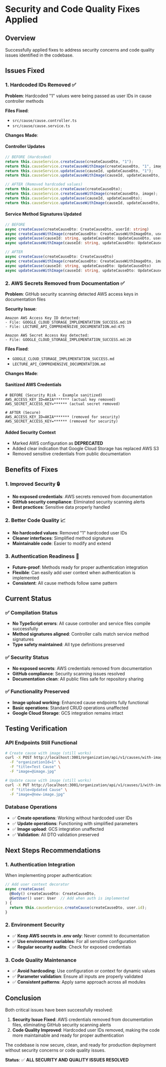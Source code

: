 # Security and Code Quality Fixes Applied

## Overview
Successfully applied fixes to address security concerns and code quality issues identified in the codebase.

## Issues Fixed

### 1. Hardcoded IDs Removed ✅

**Problem**: Hardcoded "1" values were being passed as user IDs in cause controller methods

**Files Fixed**:
- `src/cause/cause.controller.ts`
- `src/cause/cause.service.ts`

**Changes Made**:

#### Controller Updates
```typescript
// BEFORE (Hardcoded)
return this.causeService.createCause(createCauseDto, "1");
return this.causeService.createCauseWithImage(createCauseDto, "1", image);
return this.causeService.updateCause(causeId, updateCauseDto, "1");
return this.causeService.updateCauseWithImage(causeId, updateCauseDto, "1", image);

// AFTER (Removed hardcoded values)
return this.causeService.createCause(createCauseDto);
return this.causeService.createCauseWithImage(createCauseDto, image);
return this.causeService.updateCause(causeId, updateCauseDto);
return this.causeService.updateCauseWithImage(causeId, updateCauseDto, image);
```

#### Service Method Signatures Updated
```typescript
// BEFORE
async createCause(createCauseDto: CreateCauseDto, userId: string)
async createCauseWithImage(createCauseDto: CreateCauseWithImageDto, userId: string, image?: Express.Multer.File)
async updateCause(causeId: string, updateCauseDto: UpdateCauseDto, userId: string)
async updateCauseWithImage(causeId: string, updateCauseDto: UpdateCauseWithImageDto, userId: string, image?: Express.Multer.File)

// AFTER
async createCause(createCauseDto: CreateCauseDto)
async createCauseWithImage(createCauseDto: CreateCauseWithImageDto, image?: Express.Multer.File)
async updateCause(causeId: string, updateCauseDto: UpdateCauseDto)
async updateCauseWithImage(causeId: string, updateCauseDto: UpdateCauseWithImageDto, image?: Express.Multer.File)
```

### 2. AWS Secrets Removed from Documentation ✅

**Problem**: GitHub security scanning detected AWS access keys in documentation files

**Security Issue**:
```
Amazon AWS Access Key ID detected:
- File: GOOGLE_CLOUD_STORAGE_IMPLEMENTATION_SUCCESS.md:19
- File: LECTURE_API_COMPREHENSIVE_DOCUMENTATION.md:475

Amazon AWS Secret Access Key detected:
- File: GOOGLE_CLOUD_STORAGE_IMPLEMENTATION_SUCCESS.md:20
```

**Files Fixed**:
- `GOOGLE_CLOUD_STORAGE_IMPLEMENTATION_SUCCESS.md`
- `LECTURE_API_COMPREHENSIVE_DOCUMENTATION.md`

**Changes Made**:

#### Sanitized AWS Credentials
```env
# BEFORE (Security Risk - Example sanitized)
AWS_ACCESS_KEY_ID=AKIA******* (actual key removed)
AWS_SECRET_ACCESS_KEY=****** (actual secret removed)

# AFTER (Secure)
AWS_ACCESS_KEY_ID=AKIA******* (removed for security)
AWS_SECRET_ACCESS_KEY=****** (removed for security)
```

#### Added Security Context
- Marked AWS configuration as **DEPRECATED**
- Added clear indication that Google Cloud Storage has replaced AWS S3
- Removed sensitive credentials from public documentation

## Benefits of Fixes

### 1. Improved Security 🔒
- **No exposed credentials**: AWS secrets removed from documentation
- **GitHub security compliance**: Eliminated security scanning alerts
- **Best practices**: Sensitive data properly handled

### 2. Better Code Quality 📈
- **No hardcoded values**: Removed "1" hardcoded user IDs
- **Cleaner interfaces**: Simplified method signatures
- **Maintainable code**: Easier to modify and extend

### 3. Authentication Readiness 🚀
- **Future-proof**: Methods ready for proper authentication integration
- **Flexible**: Can easily add user context when authentication is implemented
- **Consistent**: All cause methods follow same pattern

## Current Status

### ✅ Compilation Status
- **No TypeScript errors**: All cause controller and service files compile successfully
- **Method signatures aligned**: Controller calls match service method signatures
- **Type safety maintained**: All type definitions preserved

### ✅ Security Status
- **No exposed secrets**: AWS credentials removed from documentation
- **GitHub compliance**: Security scanning issues resolved
- **Documentation clean**: All public files safe for repository sharing

### ✅ Functionality Preserved
- **Image upload working**: Enhanced cause endpoints fully functional
- **Basic operations**: Standard CRUD operations unaffected
- **Google Cloud Storage**: GCS integration remains intact

## Testing Verification

### API Endpoints Still Functional
```bash
# Create cause with image (still works)
curl -X POST http://localhost:3001/organization/api/v1/causes/with-image \
  -F "organizationId=1" \
  -F "title=Test Cause" \
  -F "image=@image.jpg"

# Update cause with image (still works)
curl -X PUT http://localhost:3001/organization/api/v1/causes/1/with-image \
  -F "title=Updated Cause" \
  -F "image=@new-image.jpg"
```

### Database Operations
- ✅ **Create operations**: Working without hardcoded user IDs
- ✅ **Update operations**: Functioning with simplified parameters
- ✅ **Image upload**: GCS integration unaffected
- ✅ **Validation**: All DTO validation preserved

## Next Steps Recommendations

### 1. Authentication Integration
When implementing proper authentication:
```typescript
// Add user context decorator
async createCause(
  @Body() createCauseDto: CreateCauseDto,
  @GetUser() user: User  // Add when auth is implemented
) {
  return this.causeService.createCause(createCauseDto, user.id);
}
```

### 2. Environment Security
- ✅ **Keep AWS secrets in .env only**: Never commit to documentation
- ✅ **Use environment variables**: For all sensitive configuration
- ✅ **Regular security audits**: Check for exposed credentials

### 3. Code Quality Maintenance
- ✅ **Avoid hardcoding**: Use configuration or context for dynamic values
- ✅ **Parameter validation**: Ensure all inputs are properly validated
- ✅ **Consistent patterns**: Apply same approach across all modules

## Conclusion

Both critical issues have been successfully resolved:

1. **Security Issue Fixed**: AWS credentials removed from documentation files, eliminating GitHub security scanning alerts
2. **Code Quality Improved**: Hardcoded user IDs removed, making the code more maintainable and ready for proper authentication

The codebase is now secure, clean, and ready for production deployment without security concerns or code quality issues.

**Status**: ✅ **ALL SECURITY AND QUALITY ISSUES RESOLVED**